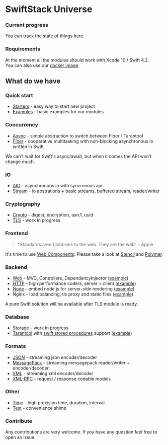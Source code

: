 # SwiftStack Universe

### Current progress
You can track the state of things [here](https://github.com/orgs/swift-stack/projects/1).

### Requirements

At the moment all the modules should work with Xcode 10 / Swift 4.2.<br>
You can also use our [docker image](https://github.com/swift-stack/docker).<br>

## What do we have

### Quick start

* [Starters](https://github.com/swift-stack/starters) - easy way to start new project
* [Examples](https://github.com/swift-stack/examples) - basic examples for our modules

### Concurrency

* [Async](https://github.com/swift-stack/async) - simple abstraction to switch between Fiber / Tarantool
* [Fiber](https://github.com/swift-stack/fiber) - cooperative multitasking with non-blocking asynchronous io written in Swift

We can't wait for Swift's async/await, but when it comes the API won't change much.

### IO

* [AIO](https://github.com/swift-stack/aio) - asynchronous io with syncronous api
* [Stream](https://github.com/swift-stack/stream) - io abstrations + basic streams, buffered stream, reader/writer

### Cryptography

* [Crypto](https://github.com/swift-stack/crypto) - digest, encryption, asn.1, uuid
* [TLS](https://github.com/swift-stack/tls) - work in progress

### Frontend

> "Standards aren't add-ons to the web. They are the web" - Apple

It's time to use [Web Components](https://webcomponents.org).
Please take a look at [Stencil](https://stenciljs.com) and [Polymer](https://www.polymer-project.org).

### Backend

* [Web](https://github.com/swift-stack/web) - MVC, Controllers, DependencyInjector ([example](https://github.com/swift-stack/examples/tree/master/web))
* [HTTP](https://github.com/swift-stack/http) - high performance coders, server + client ([example](https://github.com/swift-stack/examples/tree/master/http))
* [Node](https://github.com/swift-stack/node) - embed node.js for server-side rendering ([example](https://github.com/swift-stack/examples/tree/master/web))
* Nginx - load balancing, tls proxy and static files ([example](https://github.com/swift-stack/examples/tree/master/nginx-spa))

A pure Swift solution will be available after TLS module is ready.<br>

### Database

* [Storage](https://github.com/swift-stack/storage) - work in progress
* [Tarantool](https://github.com/swift-stack/tarantool) with [swift stored procedures](https://github.com/swift-stack/tarantool#tarantool-module) support ([example](https://github.com/swift-stack/examples/tree/master/tarantool))<br>

### Formats

* [JSON](https://github.com/swift-stack/json) - streaming json encoder/decoder
* [MessagePack](https://github.com/swift-stack/messagepack) - streaming messagepack reader/writer + encoder/decoder
* [XML](https://github.com/swift-stack/xml) - streaming xml encoder/decoder
* [XML-RPC](https://github.com/swift-stack/xml-rpc) - request / response codable models

### Other

* [Time](https://github.com/swift-stack/time) - high precision time, duration, interval
* [Test](https://github.com/swift-stack/test) - convenience shims

### Contribute

Any contributions are very welcome. If you have any question feel free to open an issue.<br/>
